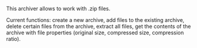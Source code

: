 This archiver allows to work with .zip files.

Current functions: create a new archive, add files to the existing archive, delete certain files from the archive, extract all files, get the contents of the archive with file properties (original size, compressed size, compression ratio).
